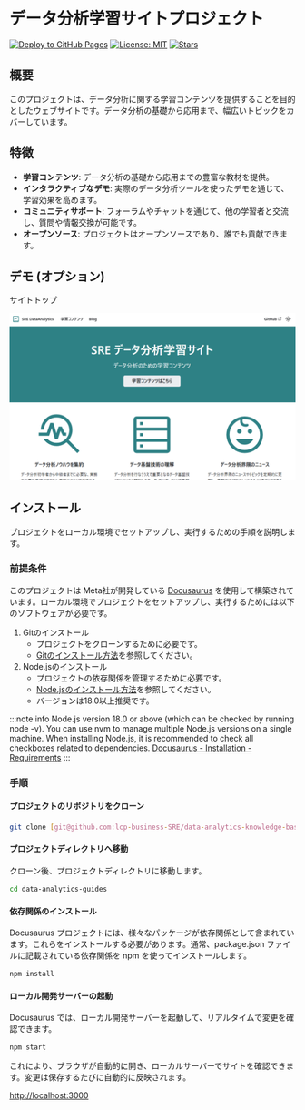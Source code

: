 # データ分析学習サイトプロジェクト

[![Deploy to GitHub Pages](https://github.com/lcp-business-SRE/data-analytics-knowledge-base/actions/workflows/deploy.yml/badge.svg)](https://github.com/lcp-business-SRE/data-analytics-knowledge-base/actions/workflows/deploy.yml)
[![License: MIT](https://img.shields.io/badge/License-MIT-yellow.svg)](https://opensource.org/licenses/MIT)
[![Stars](https://img.shields.io/github/stars/your-username/your-repo?style=social)](https://github.com/your-username/your-repo/stargazers)

## 概要

このプロジェクトは、データ分析に関する学習コンテンツを提供することを目的としたウェブサイトです。データ分析の基礎から応用まで、幅広いトピックをカバーしています。

## 特徴

* **学習コンテンツ**: データ分析の基礎から応用までの豊富な教材を提供。
* **インタラクティブなデモ**: 実際のデータ分析ツールを使ったデモを通じて、学習効果を高めます。
* **コミュニティサポート**: フォーラムやチャットを通じて、他の学習者と交流し、質問や情報交換が可能です。
* **オープンソース**: プロジェクトはオープンソースであり、誰でも貢献できます。

## デモ (オプション)

サイトトップ

![サイトトップ](./img/top.png)

## インストール

プロジェクトをローカル環境でセットアップし、実行するための手順を説明します。

### 前提条件

このプロジェクトは Meta社が開発している [Docusaurus](https://docusaurus.io/) を使用して構築されています。ローカル環境でプロジェクトをセットアップし、実行するためには以下のソフトウェアが必要です。


1. Gitのインストール
   - プロジェクトをクローンするために必要です。
   - [Gitのインストール方法](https://git-scm.com/book/ja/v2/はじめに-Gitをインストールする)を参照してください。
2. Node.jsのインストール
   - プロジェクトの依存関係を管理するために必要です。
   - [Node.jsのインストール方法](https://nodejs.org/ja/download/)を参照してください。
   - バージョンは18.0以上推奨です。

:::note info
Node.js version 18.0 or above (which can be checked by running node -v). You can use nvm to manage multiple Node.js versions on a single machine.
When installing Node.js, it is recommended to check all checkboxes related to dependencies.
[ Docusaurus - Installation - Requirements](https://docusaurus.io/docs/installation#requirements)
:::

### 手順

#### プロジェクトのリポジトリをクローン

```bash
git clone [git@github.com:lcp-business-SRE/data-analytics-knowledge-base.git](git@github.com:lcp-business-SRE/data-analytics-knowledge-base.git)
```

#### プロジェクトディレクトリへ移動

クローン後、プロジェクトディレクトリに移動します。

```bash
cd data-analytics-guides
```

#### 依存関係のインストール

Docusaurus プロジェクトには、様々なパッケージが依存関係として含まれています。これらをインストールする必要があります。通常、package.json ファイルに記載されている依存関係を npm を使ってインストールします。

```bash
npm install
```

#### ローカル開発サーバーの起動

Docusaurus では、ローカル開発サーバーを起動して、リアルタイムで変更を確認できます。

```bash
npm start
```

これにより、ブラウザが自動的に開き、ローカルサーバーでサイトを確認できます。変更は保存するたびに自動的に反映されます。

[http://localhost:3000](http://localhost:3000)

